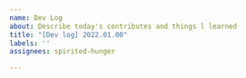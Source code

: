 ```yaml
---
name: Dev Log
about: Describe today's contributes and things l learned
title: "[Dev log] 2022.01.00"
labels: ''
assignees: spirited-hunger

---
```



